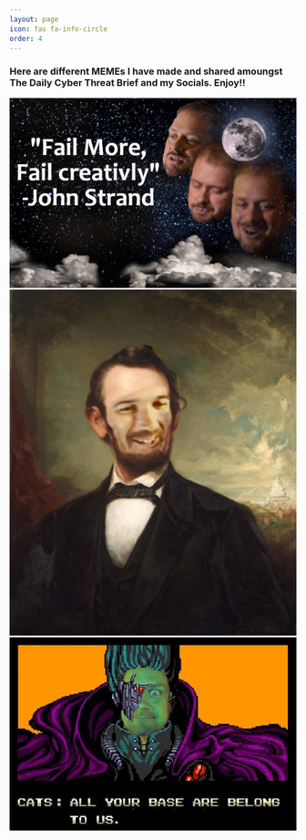 ```yaml
---
layout: page
icon: fas fa-info-circle
order: 4
---
```

### Here are different MEMEs I have made and shared amoungst The Daily Cyber Threat Brief and my Socials.  Enjoy!! 
![3 Face John Strand](/assets/images/3face%20John%20Strand.png)
![Abe Auger](/assets/images/AbeAuger.png)
![All Your Strands Belong To Us](/assets/images/All-Your-Strands-Belong-To-Us.png)
